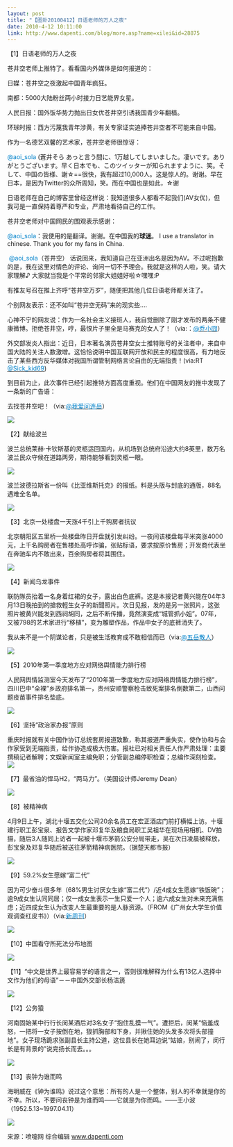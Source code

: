 ```yaml
---
layout: post
title: "【图卦20100412】日语老师的万人之夜"
date: 2010-4-12 10:11:00
link: http://www.dapenti.com/blog/more.asp?name=xilei&id=28875
---
```


<div class="oblog_text" align="left">
<p>【1】日语老师的万人之夜</p>
<p>苍井空老师上推特了。看看国内外媒体是如何报道的：</p>
<p>日媒：苍井空之夜激起中国青年疯狂。</p>
<p>南都：5000大陆粉丝两小时接力日艺能界女星。</p>
<p>人民日报：国外饭华势力抛出日女优苍井空引诱我国青少年翻樯。</p>
<p>环球时报：西方污蔑我青年涉黄，有关专家证实追捧苍井空者不可能来自中国。 <span class="source_att MIB_linkbl"><a href="http://t.sina.com.cn/1613900814/3f4ddl33QW"></a></span></p>
<p>作为一名德艺双馨的艺术家，苍井空老师很惊讶：</p>
<p><font color="#0082cb">@aoi_sola</font> (蒼井そら あっと言う間に、1万越してしまいました。凄いです。ありがとうございます。早く日本でも、このツイッターが知られますように、笑。そして、中国の皆様、謝☆==很快，我有超过10,000人。这是惊人的。谢谢。早在日本，是因为Twitter的众所周知，笑。而在中国也是如此，☆谢</p>
<p>日语老师在自己的博客里曾经这样说：我知道很多人都看不起我们(AV女优)，但我可是一直保持着尊严和专业，严肃地看待自己的工作。</p>
<p>苍井空老师对中国网民的围观表示感谢：</p>
<p><font color="#0082cb">@aoi_sola</font>：我使用的是翻译。谢谢。在中国我的<strong>球迷</strong>。 I use a translator in chinese. Thank you for my fans in China.&#160;</p>
<p>&#160;<font color="#0082cb">@aoi_sola</font>（苍井空） 话说回来，我知道自己在亚洲出名是因为AV。不过呢抱歉的是，我在这里对情色的评论、询问一切不予理会。我就是这样的人啦，笑。请大家理解&#9834; 大家就当我是个平常的邻家大姐姐好啦☆嘿嘿:P&#160;&#160;</p>
<p>有推友号召在推上齐呼“苍井空万岁”，随便把其他几位日语老师都关注了。</p>
<p>个别网友表示：还不如叫“苍井空无码”来的现实些....</p>
<p>心神不宁的网友说：作为一名社会主义接班人，我自觉删除了刚才发布的两条不健康微博。拒绝苍井空，哼，最恨片子里全是马赛克的女人了！（via:：<a href="http://t.sina.com.cn/1170535403"><font color="#0082cb">@乔小囧</font></a>）</p>
<p>外交部发炎人指出：近日，日本著名演员苍井空女士推特账号的关注者中，来自中国大陆的关注人数激增。这恰恰说明中国互联网开放和民主的程度很高，有力地反击了某些西方反华媒体对我国所谓管制网络言论自由的无端指责！(via:RT <a href="http://t.sina.com.cn/n/Sick_kid69"><font color="#0082cb">@Sick_kid69</font></a>)</p>
<p>到目前为止，此次事件已经引起推特方面高度重视。他们在中国网友的推中发现了一条新的广告语：</p>
<p>去找苍井空吧！（via:<a href="http://t.sina.com.cn/1722229702"><font color="#0082cb">@我爱问连岳</font></a>）</p>
<p><img style="BORDER-BOTTOM-COLOR: #000000; BORDER-TOP-COLOR: #000000; BORDER-RIGHT-COLOR: #000000; BORDER-LEFT-COLOR: #000000" border="0" src="http://ptimg.org:88/dapenti/44562925fbde/ysbx1uak.jpg"></p>
<p>【2】献给波兰</p>
<p>波兰总统莱赫·卡钦斯基的灵柩运回国内，从机场到总统府沿途大约8英里，数万名波兰民众守候在道路两旁，期待能够看到灵柩一眼。</p>
<p><img style="BORDER-BOTTOM-COLOR: #000000; BORDER-TOP-COLOR: #000000; BORDER-RIGHT-COLOR: #000000; BORDER-LEFT-COLOR: #000000" border="0" src="http://ptimg.org:88/dapenti/75435925fd90/ly76nyn4.jpg"></p>
<p>波兰波德拉斯省一份叫《比亚维斯托克》的报纸。料是头版与封底的通版，88名遇难全名单。 </p>
<p><img style="BORDER-BOTTOM-COLOR: #000000; BORDER-TOP-COLOR: #000000; BORDER-RIGHT-COLOR: #000000; BORDER-LEFT-COLOR: #000000" border="0" src="http://ptimg.org:88/dapenti/15214925fd91/50oglqex.jpg"></p>
<p>【3】北京一处楼盘一天涨4千引上千购房者抗议</p>
<p>北京朝阳区五里桥一处楼盘昨日开盘就引发纠纷。一夜间该楼盘每平米突涨4000元，上千名购房者在售楼处高呼诈骗，张贴标语，要求按原价售房；开发商代表坐在奔驰车内不敢出来，百余购房者将其围住。</p>
<p><img style="BORDER-BOTTOM-COLOR: #000000; BORDER-TOP-COLOR: #000000; BORDER-RIGHT-COLOR: #000000; BORDER-LEFT-COLOR: #000000" border="0" src="http://ptimg.org:88/dapenti/50131925fe4b/6fc2jy7m.jpg"></p>
<p>【4】新闻乌龙事件</p>
<p>联防隊员抬着一名身着红裙的女子，露出白色底裤。这是本报记者黄兴能在04年3月13日晚拍到的搶救輕生女子的新聞照片。次日见报，发的是另一张照片，这张照片被黄兴能发到西祠胡同，之后不断传播，竟然演变成“城管抓小姐”。07年，又被798的艺术家进行“移植”，变为雕塑作品，作品中女子的底裤消失了。</p>
<p>我从来不是一个阴谋论者，只是被生活教育成不敢相信而已（via:<a href="http://t.sina.com.cn/1477045392"><font color="#0082cb">@五岳散人</font></a>）</p>
<p><img style="BORDER-BOTTOM-COLOR: #000000; BORDER-TOP-COLOR: #000000; BORDER-RIGHT-COLOR: #000000; BORDER-LEFT-COLOR: #000000" border="0" src="http://ptimg.org:88/dapenti/14760925fec4/ab9vladf.jpg"></p>
<p>【5】2010年第一季度地方应对网络舆情能力排行榜</p>
<p>人民网舆情监测室今天发布了“2010年第一季度地方应对网络舆情能力排行榜”，四川巴中“全裸”乡政府排名第一，贵州安顺警察枪击致死案排名倒数第二，山西问题疫苗事件排名垫底。</p>
<p><img style="BORDER-BOTTOM-COLOR: #000000; BORDER-TOP-COLOR: #000000; BORDER-RIGHT-COLOR: #000000; BORDER-LEFT-COLOR: #000000" border="0" src="http://ptimg.org:88/dapenti/66426925ff65/n1bdkipl.jpg"></p>
<p>【6】坚持“政治家办报”原则</p>
<p>重庆时报就有关中国作协订总统套房报道致歉，称其报道严重失实，使作协和与会作家受到无端指责，给作协造成极大伤害。报社已对相关责任人作严肃处理：主要撰稿记者解聘；文娱新闻室主编免职；分管副总编停职检查；总编作深刻检查。<img style="BORDER-BOTTOM-COLOR: #000000; BORDER-TOP-COLOR: #000000; BORDER-RIGHT-COLOR: #000000; BORDER-LEFT-COLOR: #000000" border="0" src="http://ptimg.org:88/dapenti/32205925ffb4/v47qwasw.jpg"></p>
<p>【7】最省油的悍马H2，“两马力”。（美国设计师Jeremy Dean）</p>
<p><img style="BORDER-BOTTOM-COLOR: #000000; BORDER-TOP-COLOR: #000000; BORDER-RIGHT-COLOR: #000000; BORDER-LEFT-COLOR: #000000" border="0" src="http://ptimg.org:88/dapenti/07749926009f/xtry7lfq.jpg"></p>
<p>【8】被精神病</p>
<p>4月9日上午，湖北十堰五交化公司20余名员工在宏正酒店门前打横幅上访。十堰建行职工彭宝泉、报告文学作家邓复华及粮食局职工吴祖华在现场用相机、DV拍摄，随后3人随同上访者一起被十堰市茅箭公安分局带走，吴在次日凌晨被释放，彭宝泉及邓复华随后被送往茅箭精神病医院。（据楚天都市报）</p>
<p><img style="BORDER-BOTTOM-COLOR: #000000; BORDER-TOP-COLOR: #000000; BORDER-RIGHT-COLOR: #000000; BORDER-LEFT-COLOR: #000000" border="0" src="http://ptimg.org:88/dapenti/80459926016c/awrg4jhj.jpg"></p>
<p>【9】59.2%女生愿嫁“富二代”</p>
<p>因为可少奋斗很多年（68%男生讨厌女生嫁“富二代”）/近4成女生愿嫁“铁饭碗”；逾9成女生认同同居；仅一成女生表示一生只爱一个人；逾六成女生对未来充满焦虑；近四成女生认为改变人生最重要的是人脉资源。（FROM《广州女大学生价值观调查红皮书》）（via:<u><font color="#0082cb">新周刊</font></u>）</p>
<p><img style="BORDER-BOTTOM-COLOR: #000000; BORDER-TOP-COLOR: #000000; BORDER-RIGHT-COLOR: #000000; BORDER-LEFT-COLOR: #000000" border="0" src="http://ptimg.org:88/dapenti/6533492601df/nh9d2ix1.jpg"></p>
<p>【10】中国看守所死法分布地图</p>
<p><img style="BORDER-BOTTOM-COLOR: #000000; BORDER-TOP-COLOR: #000000; BORDER-RIGHT-COLOR: #000000; BORDER-LEFT-COLOR: #000000" border="0" src="http://ptimg.org:88/dapenti/310119260242/sua84qng.jpg"></p>
<p>【11】“中文是世界上最容易学的语言之一，否则很难解释为什么有13亿人选择中文作为他们的母语”－－中国外交部长杨洁篪</p>
<p><img style="BORDER-BOTTOM-COLOR: #000000; BORDER-TOP-COLOR: #000000; BORDER-RIGHT-COLOR: #000000; BORDER-LEFT-COLOR: #000000" border="0" src="http://ptimg.org:88/dapenti/322189260475/3ykwz8qu.jpg"></p>
<p>【12】公务猿</p>
<p>河南固始某中行行长闵某酒后对3名女子“抱住乱摸一气”。遭拒后，闵某“恼羞成怒，一把将一女子按倒在地，狠抓胸部和下身，并揪住她的头发多次将头部撞地”。女子现场跪求张副县长主持公道，这位县长在她耳边说“姑娘，别闹了，闵行长是有背景的”说完扬长而去。。。</p>
<p><img style="BORDER-BOTTOM-COLOR: #000000; BORDER-TOP-COLOR: #000000; BORDER-RIGHT-COLOR: #000000; BORDER-LEFT-COLOR: #000000" border="0" src="http://ptimg.org:88/dapenti/7285592604cc/lsa5bedh.jpg"></p>
<p>【13】丧钟为谁而鸣</p>
<p>海明威在《钟为谁鸣》说过这个意思：所有的人是一个整体，别人的不幸就是你的不幸。所以，不要问丧钟是为谁而鸣——它就是为你而鸣。——王小波（1952.5.13~1997.04.11） </p>
<p><img style="BORDER-BOTTOM-COLOR: #000000; BORDER-TOP-COLOR: #000000; BORDER-RIGHT-COLOR: #000000; BORDER-LEFT-COLOR: #000000" border="0" src="http://ptimg.org:88/dapenti/606649260563/wsjqvsk0.jpg"></p>
<p>来源：喷嚏网 综合编辑 <a href="http://www.dapenti.com/">www.dapenti.com</a></p>
</div>
